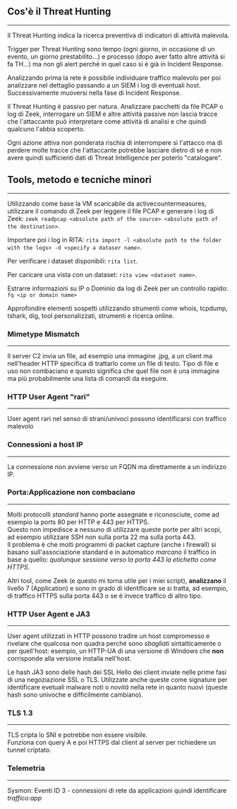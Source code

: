 ## Cos'è il Threat Hunting  
----------------------------
Il Threat Hunting indica la ricerca preventiva di indicatori di attività malevola.  

Trigger per Threat Hunting sono tempo (ogni giorno, in occasione di un evento, un giorno prestabilito...) e processo (dopo aver fatto altre attività si fa TH...) ma non gli alert perché in quel caso si è già in Incident Response.  

Analizzando prima la rete è possibile individuare traffico malevolo per poi analizzare nel dettaglio passando a un SIEM i log di eventuali host. Successivamente muoversi nella fase di Incident Response.  

Il Threat Hunting è passivo per natura. Analizzare pacchetti da file PCAP o log di Zeek, interrogare un SIEM e altre attività passive non lascia tracce che l'attaccante può interpretare come attività di analisi e che quindi qualcuno l'abbia scoperto.  

Ogni azione attiva non ponderata rischia di interrompere sì l'attacco ma di perdere molte tracce che l'attaccante potrebbe lasciare dietro di sé e non avere quindi sufficienti dati di Threat Intelligence per poterlo "catalogare".

## Tools, metodo e tecniche minori
----------------------------
Utilizzando come base la VM scaricabile da activecountermeasures, utilizzare il comando di Zeek per leggere il file PCAP e generare i log di Zeek: `zeek readpcap <absolute path of the source> <absolute path of the destination>`.  

Importare poi i log in RITA: `rita import -l <absolute path to the folder with the logs> -d <specify a dataser name>`.  

Per verificare i dataset disponibili: `rita list`.  

Per caricare una vista con un dataset: `rita view <dataset name>`.  

Estrarre informazioni su IP o Dominio da log di Zeek per un controllo rapido: `fq <ip or domain name>`

Approfondire elementi sospetti utilizzando strumenti come whois, tcpdump, tshark, dig, tool personalizzati, strumenti e ricerca online.



### Mimetype Mismatch
----------------------------
Il server C2 invia un file, ad esempio una immagine .jpg, a un client ma nell'header HTTP specifica di trattarlo come un file di testo. Tipo di file e uso non combaciano e questo significa che quel file non è una immagine ma più probabilmente una lista di comandi da eseguire.

### HTTP User Agent "rari"
----------------------------
User agent rari nel senso di strani/univoci possono identificarsi con traffico malevolo

### Connessioni a host IP
----------------------------
La connessione non avviene verso un FQDN ma direttamente a un indirizzo IP.


### Porta:Applicazione non combaciano
----------------------------
Molti protocolli *standard* hanno porte assegnate e riconosciute, come ad esempio la ports 80 per HTTP e 443 per HTTPS.  
Questo non impedisce a nessuno di utilizzare queste porte per altri scopi, ad esempio utilizzare SSH non sulla porta 22 ma sulla porta 443.  
Il problema è che molti programmi di packet capture (anche i firewall) si basano sull'associazione standard e in automatico *marcano* il traffico in base a quello: *qualunque sessione verso la porta 443 la etichetto come HTTPS*.  

Altri tool, come Zeek (e questo mi torna utile per i miei script), **analizzano** il livello 7 (Application) e sono in grado di identificare se si tratta, ad esempio, di traffico HTTPS sulla porta 443 o se è invece traffico di altro tipo.  



### HTTP User Agent e JA3
----------------------------
User agent utilizzati in HTTP possono tradire un host compromesso e rivelare che qualcosa non quadra perché sono *sbagliati* sintatticamente o per quell'host: esempio, un HTTP-UA di una versione di Windows che **non** corrisponde alla versione installa nell'host.  

Le hash JA3 sono delle hash dei SSL Hello dei client inviate nelle prime fasi di una negoziazione SSL o TLS. Utilizzate anche queste come signature per identificare evetuali malware noti o *novità* nella rete in quanto nuovi (queste hash sono univoche e difficilmente cambiano).  

### TLS 1.3
----------------------------
TLS cripta lo SNI e potrebbe non essere visibile.  
Funziona con query A e poi HTTPS dal client al server per richiedere un tunnel criptato.


### Telemetria
----------------------------
Sysmon: Eventi ID 3 - connessioni di rete da applicazioni quindi identificare *traffico:app*